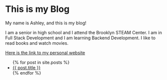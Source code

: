 # This is my Blog

My name is Ashley, and this is my blog!

I am a senior in high school and I attend the Brooklyn STEAM Center. I am in Full Stack Development and I am  learning Backend Development. I like to read books and watch movies. 

[Here is the link to my personal website](https://adalei1801.github.io/)

<ul>
  {% for post in site.posts %}
    <li>
      <a href="{{ post.url | relative_url }}">{{ post.title }}</a>
    </li>
  {% endfor %}
</ul>
